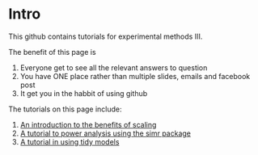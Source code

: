 # Intro

This github contains tutorials for experimental methods III.

The benefit of this page is
1) Everyone get to see all the relevant answers to question
2) You have ONE place rather than multiple slides, emails and facebook post
3) It get you in the habbit of using github

The tutorials on this page include:
1) [An introduction to the benefits of scaling](https://github.com/KennethEnevoldsen/Exp-Meth-III-Tutorials/blob/master/tutorial-scaling.md)
1) [A tutorial to power analysis using the simr package](https://github.com/KennethEnevoldsen/Exp-Meth-III-Tutorials/blob/master/tutorial-power-analysis-using-simr.md)
1) [A tutorial in using tidy models](https://github.com/KennethEnevoldsen/Exp-Meth-III-Tutorials/blob/master/tutorials-tidy-models.md)
